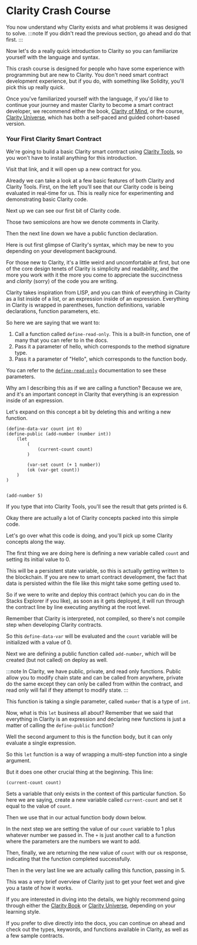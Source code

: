 # Clarity Crash Course

You now understand why Clarity exists and what problems it was designed to solve. :::note If you didn't read the previous section, go ahead and do that first. :::

Now let's do a really quick introduction to Clarity so you can familiarize yourself with the language and syntax.

This crash course is designed for people who have some experience with programming but are new to Clarity. You don't need smart contract development experience, but if you do, with something like Solidity, you'll pick this up really quick.

Once you've familiarized yourself with the language, if you'd like to continue your journey and master Clarity to become a smart contract developer, we recommend either the book, [Clarity of Mind](https://book.clarity-lang.org/title-page.html), or the course, [Clarity Universe](https://clarity-lang.org/universe), which has both a self-paced and guided cohort-based version.

### Your First Clarity Smart Contract

We're going to build a basic Clarity smart contract using [Clarity Tools](https://clarity.tools/code/new), so you won't have to install anything for this introduction.

Visit that link, and it will open up a new contract for you.

Already we can take a look at a few basic features of both Clarity and Clarity Tools. First, on the left you'll see that our Clarity code is being evaluated in real-time for us. This is really nice for experimenting and demonstrating basic Clarity code.

Next up we can see our first bit of Clarity code.

Those two semicolons are how we denote comments in Clarity.

Then the next line down we have a public function declaration.

Here is out first glimpse of Clarity's syntax, which may be new to you depending on your development background.

For those new to Clarity, it's a little weird and uncomfortable at first, but one of the core design tenets of Clarity is simplicity and readability, and the more you work with it the more you come to appreciate the succinctness and _clarity_ (sorry) of the code you are writing.

Clarity takes inspiration from LISP, and you can think of everything in Clarity as a list inside of a list, or an expression inside of an expression. Everything in Clarity is wrapped in parentheses, function definitions, variable declarations, function parameters, etc.

So here we are saying that we want to:

1. Call a function called `define-read-only`. This is a built-in function, one of many that you can refer to in the docs.
2. Pass it a parameter of hello, which corresponds to the method signature type.
3. Pass it a parameter of "Hello", which corresponds to the function body.

You can refer to the [`define-read-only`](https://docs.stacks.co/docs/write-smart-contracts/clarity-language/language-functions#define-read-only) documentation to see these parameters.

Why am I describing this as if we are calling a function? Because we are, and it's an important concept in Clarity that everything is an expression inside of an expression.

Let's expand on this concept a bit by deleting this and writing a new function.

```clarity
(define-data-var count int 0)
(define-public (add-number (number int))
    (let
        (
            (current-count count)
        )

        (var-set count (+ 1 number))
        (ok (var-get count))
    )
)


(add-number 5)
```

If you type that into Clarity Tools, you'll see the result that gets printed is 6.

Okay there are actually a lot of Clarity concepts packed into this simple code.

Let's go over what this code is doing, and you'll pick up some Clarity concepts along the way.

The first thing we are doing here is defining a new variable called `count` and setting its initial value to 0.

This will be a persistent state variable, so this is actually getting written to the blockchain. If you are new to smart contract development, the fact that data is persisted within the file like this might take some getting used to.

So if we were to write and deploy this contract (which you can do in the Stacks Explorer if you like), as soon as it gets deployed, it will run through the contract line by line executing anything at the root level.

Remember that Clarity is interpreted, not compiled, so there's not compile step when developing Clarity contracts.

So this `define-data-var` will be evaluated and the `count` variable will be initialized with a value of 0.

Next we are defining a public function called `add-number`, which will be created (but not called) on deploy as well.

:::note In Clarity, we have public, private, and read only functions. Public allow you to modify chain state and can be called from anywhere, private do the same except they can only be called from within the contract, and read only will fail if they attempt to modify state. :::

This function is taking a single parameter, called `number` that is a type of `int`.

Now, what is this `let` business all about? Remember that we said that everything in Clarity is an expression and declaring new functions is just a matter of calling the `define-public` function?

Well the second argument to this is the function body, but it can only evaluate a single expression.

So this `let` function is a way of wrapping a multi-step function into a single argument.

But it does one other crucial thing at the beginning. This line:

```clarity
(current-count count)
```

Sets a variable that only exists in the context of this particular function. So here we are saying, create a new variable called `current-count` and set it equal to the value of `count`.

Then we use that in our actual function body down below.

In the next step we are setting the value of our `count` variable to 1 plus whatever number we passed in. The `+` is just another call to a function where the parameters are the numbers we want to add.

Then, finally, we are returning the new value of `count` with our `ok` response, indicating that the function completed successfully.

Then in the very last line we are actually calling this function, passing in 5.

This was a very brief overview of Clarity just to get your feet wet and give you a taste of how it works.

If you are interested in diving into the details, we highly recommend going through either the [Clarity Book](https://book.clarity-lang.org/title-page.html) or [Clarity Universe](https://clarity-lang.org/universe), depending on your learning style.

If you prefer to dive directly into the docs, you can continue on ahead and check out the types, keywords, and functions available in Clarity, as well as a few sample contracts.
